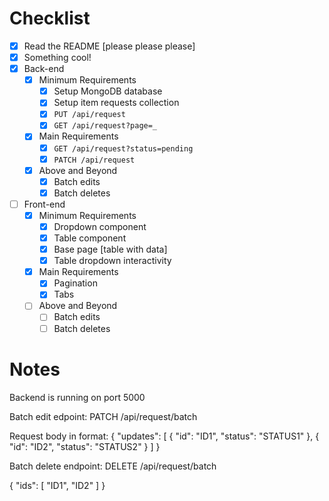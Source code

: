 # Checklist

<!-- Make sure you fill out this checklist with what you've done before submitting! -->

- [x] Read the README [please please please]
- [x] Something cool!
- [x] Back-end
  - [x] Minimum Requirements
    - [x] Setup MongoDB database
    - [x] Setup item requests collection
    - [x] `PUT /api/request`
    - [x] `GET /api/request?page=_`
  - [x] Main Requirements
    - [x] `GET /api/request?status=pending`
    - [x] `PATCH /api/request`
  - [x] Above and Beyond
    - [x] Batch edits
    - [x] Batch deletes
- [ ] Front-end
  - [x] Minimum Requirements
    - [x] Dropdown component
    - [x] Table component
    - [x] Base page [table with data]
    - [x] Table dropdown interactivity
  - [x] Main Requirements
    - [x] Pagination
    - [x] Tabs
  - [ ] Above and Beyond
    - [ ] Batch edits
    - [ ] Batch deletes

# Notes

<!-- Notes go here -->

Backend is running on port 5000

Batch edit edpoint: PATCH /api/request/batch

Request body in format:
{
"updates": [
{ "id": "ID1", "status": "STATUS1" },
{ "id": "ID2", "status": "STATUS2" }
]
}

Batch delete endpoint: DELETE /api/request/batch

{
"ids": [
"ID1",
"ID2"
]
}
